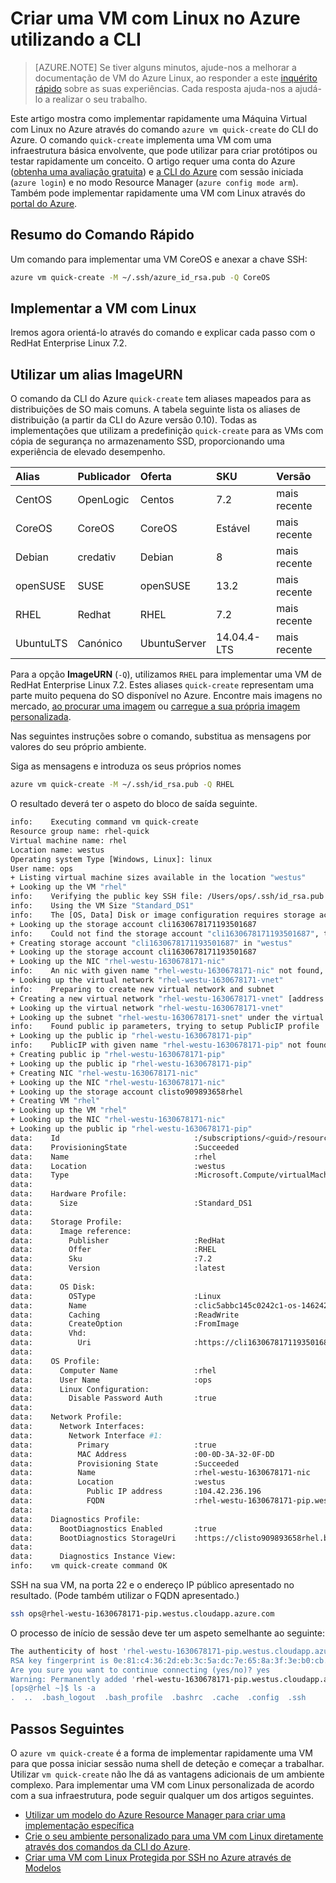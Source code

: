 <properties
   pageTitle="Criar uma VM com Linux no Azure utilizando a CLI | Microsoft Azure"
   description="Crie uma VM com Linux no Azure utilizando a CLI."
   services="virtual-machines-linux"
   documentationCenter=""
   authors="vlivech"
   manager="timlt"
   editor=""/>

<tags
   ms.service="virtual-machines-linux"
   ms.devlang="NA"
   ms.topic="hero-article"
   ms.tgt_pltfrm="vm-linux"
   ms.workload="infrastructure"
   ms.date="08/18/2016"
   ms.author="v-livech"/>


# Criar uma VM com Linux no Azure utilizando a CLI

> [AZURE.NOTE] Se tiver alguns minutos, ajude-nos a melhorar a documentação de VM do Azure Linux, ao responder a este [inquérito rápido](https://aka.ms/linuxdocsurvey) sobre as suas experiências. Cada resposta ajuda-nos a ajudá-lo a realizar o seu trabalho.

Este artigo mostra como implementar rapidamente uma Máquina Virtual com Linux no Azure através do comando `azure vm quick-create` do CLI do Azure. O comando `quick-create` implementa uma VM com uma infraestrutura básica envolvente, que pode utilizar para criar protótipos ou testar rapidamente um conceito.  O artigo requer uma conta do Azure ([obtenha uma avaliação gratuita](https://azure.microsoft.com/pricing/free-trial/)) e [a CLI do Azure](../xplat-cli-install.md) com sessão iniciada (`azure login`) e no modo Resource Manager (`azure config mode arm`).  Também pode implementar rapidamente uma VM com Linux através do [portal do Azure](virtual-machines-linux-quick-create-portal.md).

## Resumo do Comando Rápido

Um comando para implementar uma VM CoreOS e anexar a chave SSH:

```bash
azure vm quick-create -M ~/.ssh/azure_id_rsa.pub -Q CoreOS
```

## Implementar a VM com Linux

Iremos agora orientá-lo através do comando e explicar cada passo com o RedHat Enterprise Linux 7.2.  

## Utilizar um alias ImageURN

O comando da CLI do Azure `quick-create` tem aliases mapeados para as distribuições de SO mais comuns. A tabela seguinte lista os aliases de distribuição (a partir da CLI do Azure versão 0.10).  Todas as implementações que utilizam a predefinição `quick-create` para as VMs com cópia de segurança no armazenamento SSD, proporcionando uma experiência de elevado desempenho.

| Alias     | Publicador | Oferta        | SKU         | Versão |
|:----------|:----------|:-------------|:------------|:--------|
| CentOS    | OpenLogic | Centos       | 7.2         | mais recente  |
| CoreOS    | CoreOS    | CoreOS       | Estável      | mais recente  |
| Debian    | credativ  | Debian       | 8           | mais recente  |
| openSUSE  | SUSE      | openSUSE     | 13.2        | mais recente  |
| RHEL      | Redhat    | RHEL         | 7.2         | mais recente  |
| UbuntuLTS | Canónico | UbuntuServer | 14.04.4-LTS | mais recente  |



Para a opção **ImageURN** (`-Q`), utilizamos `RHEL` para implementar uma VM de RedHat Enterprise Linux 7.2. Estes aliases `quick-create` representam uma parte muito pequena do SO disponível no Azure.  Encontre mais imagens no mercado, [ao procurar uma imagem](virtual-machines-linux-cli-ps-findimage.md) ou [carregue a sua própria imagem personalizada](virtual-machines-linux-create-upload-generic.md).

Nas seguintes instruções sobre o comando, substitua as mensagens por valores do seu próprio ambiente.

Siga as mensagens e introduza os seus próprios nomes

```bash
azure vm quick-create -M ~/.ssh/id_rsa.pub -Q RHEL
```

O resultado deverá ter o aspeto do bloco de saída seguinte.

```bash
info:    Executing command vm quick-create
Resource group name: rhel-quick
Virtual machine name: rhel
Location name: westus
Operating system Type [Windows, Linux]: linux
User name: ops
+ Listing virtual machine sizes available in the location "westus"
+ Looking up the VM "rhel"
info:    Verifying the public key SSH file: /Users/ops/.ssh/id_rsa.pub
info:    Using the VM Size "Standard_DS1"
info:    The [OS, Data] Disk or image configuration requires storage account
+ Looking up the storage account cli1630678171193501687
info:    Could not find the storage account "cli1630678171193501687", trying to create new one
+ Creating storage account "cli1630678171193501687" in "westus"
+ Looking up the storage account cli1630678171193501687
+ Looking up the NIC "rhel-westu-1630678171-nic"
info:    An nic with given name "rhel-westu-1630678171-nic" not found, creating a new one
+ Looking up the virtual network "rhel-westu-1630678171-vnet"
info:    Preparing to create new virtual network and subnet
+ Creating a new virtual network "rhel-westu-1630678171-vnet" [address prefix: "10.0.0.0/16"] with subnet "rhel-westu-1630678171-snet" [address prefix: "10.0.1.0/24"]
+ Looking up the virtual network "rhel-westu-1630678171-vnet"
+ Looking up the subnet "rhel-westu-1630678171-snet" under the virtual network "rhel-westu-1630678171-vnet"
info:    Found public ip parameters, trying to setup PublicIP profile
+ Looking up the public ip "rhel-westu-1630678171-pip"
info:    PublicIP with given name "rhel-westu-1630678171-pip" not found, creating a new one
+ Creating public ip "rhel-westu-1630678171-pip"
+ Looking up the public ip "rhel-westu-1630678171-pip"
+ Creating NIC "rhel-westu-1630678171-nic"
+ Looking up the NIC "rhel-westu-1630678171-nic"
+ Looking up the storage account clisto909893658rhel
+ Creating VM "rhel"
+ Looking up the VM "rhel"
+ Looking up the NIC "rhel-westu-1630678171-nic"
+ Looking up the public ip "rhel-westu-1630678171-pip"
data:    Id                              :/subscriptions/<guid>/resourceGroups/rhel-quick/providers/Microsoft.Compute/virtualMachines/rhel
data:    ProvisioningState               :Succeeded
data:    Name                            :rhel
data:    Location                        :westus
data:    Type                            :Microsoft.Compute/virtualMachines
data:
data:    Hardware Profile:
data:      Size                          :Standard_DS1
data:
data:    Storage Profile:
data:      Image reference:
data:        Publisher                   :RedHat
data:        Offer                       :RHEL
data:        Sku                         :7.2
data:        Version                     :latest
data:
data:      OS Disk:
data:        OSType                      :Linux
data:        Name                        :clic5abbc145c0242c1-os-1462425492101
data:        Caching                     :ReadWrite
data:        CreateOption                :FromImage
data:        Vhd:
data:          Uri                       :https://cli1630678171193501687.blob.core.windows.net/vhds/clic5abbc145c0242c1-os-1462425492101.vhd
data:
data:    OS Profile:
data:      Computer Name                 :rhel
data:      User Name                     :ops
data:      Linux Configuration:
data:        Disable Password Auth       :true
data:
data:    Network Profile:
data:      Network Interfaces:
data:        Network Interface #1:
data:          Primary                   :true
data:          MAC Address               :00-0D-3A-32-0F-DD
data:          Provisioning State        :Succeeded
data:          Name                      :rhel-westu-1630678171-nic
data:          Location                  :westus
data:            Public IP address       :104.42.236.196
data:            FQDN                    :rhel-westu-1630678171-pip.westus.cloudapp.azure.com
data:
data:    Diagnostics Profile:
data:      BootDiagnostics Enabled       :true
data:      BootDiagnostics StorageUri    :https://clisto909893658rhel.blob.core.windows.net/
data:
data:      Diagnostics Instance View:
info:    vm quick-create command OK
```

SSH na sua VM, na porta 22 e o endereço IP público apresentado no resultado. (Pode também utilizar o FQDN apresentado.)

```bash
ssh ops@rhel-westu-1630678171-pip.westus.cloudapp.azure.com
```
O processo de início de sessão deve ter um aspeto semelhante ao seguinte:

```bash
The authenticity of host 'rhel-westu-1630678171-pip.westus.cloudapp.azure.com (104.42.236.196)' can't be established.
RSA key fingerprint is 0e:81:c4:36:2d:eb:3c:5a:dc:7e:65:8a:3f:3e:b0:cb.
Are you sure you want to continue connecting (yes/no)? yes
Warning: Permanently added 'rhel-westu-1630678171-pip.westus.cloudapp.azure.com,104.42.236.196' (RSA) to the list of known hosts.
[ops@rhel ~]$ ls -a
.  ..  .bash_logout  .bash_profile  .bashrc  .cache  .config  .ssh
```

## Passos Seguintes

O `azure vm quick-create` é a forma de implementar rapidamente uma VM para que possa iniciar sessão numa shell de deteção e começar a trabalhar. Utilizar `vm quick-create` não lhe dá as vantagens adicionais de um ambiente complexo.  Para implementar uma VM com Linux personalizada de acordo com a sua infraestrutura, pode seguir qualquer um dos artigos seguintes.

- [Utilizar um modelo do Azure Resource Manager para criar uma implementação específica](virtual-machines-linux-cli-deploy-templates.md)
- [Crie o seu ambiente personalizado para uma VM com Linux diretamente através dos comandos da CLI do Azure](virtual-machines-linux-create-cli-complete.md).
- [Criar uma VM com Linux Protegida por SSH no Azure através de Modelos](virtual-machines-linux-create-ssh-secured-vm-from-template.md)



<!--HONumber=ago16_HO4-->


